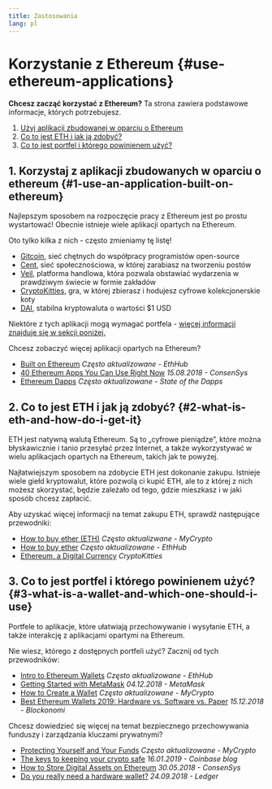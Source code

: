 ```yaml
---
title: Zastosowania
lang: pl
---
```


# Korzystanie z Ethereum {#use-ethereum-applications}

<div class="featured">

**Chcesz zacząć korzystać z Ethereum?** Ta strona zawiera podstawowe informacje, których potrzebujesz.

1. [Użyj aplikacji zbudowanej w oparciu o Ethereum](#1-use-an-application-built-on-ethereum)
2. [Co to jest ETH i jak ją zdobyć?](#2-what-is-eth-and-how-do-i-get-it)
3. [Co to jest portfel i którego powinienem użyć?](#3-what-is-a-wallet-and-which-one-should-i-use)

</div>

## 1. Korzystaj z aplikacji zbudowanych w oparciu o ethereum {#1-use-an-application-built-on-ethereum}

Najlepszym sposobem na rozpoczęcie pracy z Ethereum jest po prostu wystartować! Obecnie istnieje wiele aplikacji opartych na Ethereum.

Oto tylko kilka z nich - często zmieniamy tę listę!

- [Gitcoin](https://gitcoin.co), sieć chętnych do współpracy programistów open-source
- [Cent](https://beta.cent.co), sieć społecznościowa, w której zarabiasz na tworzeniu postów
- [Veil](https://app.veil.co), platforma handlowa, która pozwala obstawiać wydarzenia w prawdziwym świecie w formie zakładów
- [CryptoKitties](https://www.cryptokitties.co), gra, w której zbierasz i hodujesz cyfrowe kolekcjonerskie koty
- [DAI](https://makerdao.com/en/), stabilna kryptowaluta o wartości $1 USD

Niektóre z tych aplikacji mogą wymagać portfela - [więcej informacji znajduje się w sekcji poniżej.](#3-what-is-a-wallet-and-which-one-should-i-use)

Chcesz zobaczyć więcej aplikacji opartych na Ethereum?

- [Built on Ethereum](https://docs.ethhub.io/built-on-ethereum/built-on-ethereum/) _Często aktualizowane - EthHub_
- [40 Ethereum Apps You Can Use Right Now](https://media.consensys.net/40-ethereum-apps-you-can-use-right-now-d643333769f7) _15.08.2018 - ConsenSys_
- [Ethereum Dapps](https://www.stateofthedapps.com/rankings/platform/ethereum) _Często aktualizowane - State of the Dapps_

## 2. Co to jest ETH i jak ją zdobyć? {#2-what-is-eth-and-how-do-i-get-it}

ETH jest natywną walutą Ethereum. Są to „cyfrowe pieniądze”, które można błyskawicznie i tanio przesyłać przez Internet, a także wykorzystywać w wielu aplikacjach opartych na Ethereum, takich jak te powyżej.

Najłatwiejszym sposobem na zdobycie ETH jest dokonanie zakupu. Istnieje wiele giełd kryptowalut, które pozwolą ci kupić ETH, ale to z której z nich możesz skorzystać, będzie zależało od tego, gdzie mieszkasz i w jaki sposób chcesz zapłacić.

Aby uzyskać więcej informacji na temat zakupu ETH, sprawdź następujące przewodniki:

- [How to buy ether (ETH)](https://support.mycrypto.com/how-to/getting-started/how-to-buy-ether-with-usd) _Często aktualizwane - MyCrypto_
- [How to buy ether](https://docs.ethhub.io/using-ethereum/how-to-buy-ether/) _Często aktualizowane - EthHub_
- [Ethereum, a Digital Currency](https://www.cryptokitties.co/faq#ethereum-a-digital-currency) _CryptoKitties_

## 3. Co to jest portfel i którego powinienem użyć? {#3-what-is-a-wallet-and-which-one-should-i-use}

Portfele to aplikacje, które ułatwiają przechowywanie i wysyłanie ETH, a także interakcję z aplikacjami opartymi na Ethereum.

Nie wiesz, którego z dostępnych portfeli użyć? Zacznij od tych przewodników:

- [Intro to Ethereum Wallets](https://docs.ethhub.io/using-ethereum/wallets/intro-to-ethereum-wallets/) _Często aktualizowane - EthHub_
- [Getting Started with MetaMask](https://metamask.zendesk.com/hc/en-us/articles/360015489531-Getting-Started-With-MetaMask-Part-1-) _04.12.2018 - MetaMask_
- [How to Create a Wallet](https://support.mycrypto.com/how-to/getting-started/how-to-create-a-wallet) _Często aktualizowane - MyCrypto_
- [Best Ethereum Wallets 2019: Hardware vs. Software vs. Paper](https://blockonomi.com/best-ethereum-wallets/) _15.12.2018 - Blockonomi_

Chcesz dowiedzieć się więcej na temat bezpiecznego przechowywania funduszy i zarządzania kluczami prywatnymi?

- [Protecting Yourself and Your Funds](https://support.mycrypto.com/staying-safe/protecting-yourself-and-your-funds) _Często aktualizowane - MyCrypto_
- [The keys to keeping your crypto safe](https://blog.coinbase.com/the-keys-to-keeping-your-crypto-safe-96d497cce6cf) _16.01.2019 - Coinbase blog_
- [How to Store Digital Assets on Ethereum](https://media.consensys.net/how-to-store-digital-assets-on-ethereum-a2bfdcf66bd0) _30.05.2018 - ConsenSys_
- [Do you really need a hardware wallet?](https://medium.com/ledger-on-security-and-blockchain/ledger-101-part-1-do-you-really-need-a-hardware-wallet-7f5abbadd945) _24.09.2018 - Ledger_
